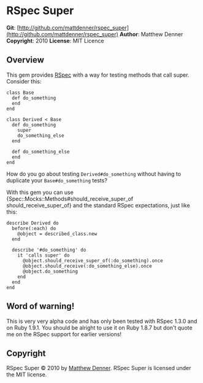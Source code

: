 RSpec Super
===========
**Git**:       [http://github.com/mattdenner/rspec_super](http://github.com/mattdenner/rspec_super)
**Author**:    Matthew Denner
**Copyright**: 2010
**License**:   MIT Licence

Overview
--------
This gem provides [RSpec](http://rspec.info/) with a way for testing methods that call super.  Consider this:

    class Base
      def do_something
      end
    end
    
    class Derived < Base
      def do_something
        super
        do_something_else
      end
    
      def do_something_else
      end
    end

How do you go about testing `Derived#do_something` without having to duplicate your `Base#do_something` tests?

With this gem you can use {Spec::Mocks::Methods#should_receive_super_of should_receive_super_of} and the standard RSpec expectations, just like this:

    describe Derived do
      before(:each) do
        @object = described_class.new
      end
    
      describe '#do_something' do
        it 'calls super' do
          @object.should_receive_super_of(:do_something).once
          @object.should_receive(:do_something_else).once
          @object.do_something
        end
      end
    end

Word of warning!
----------------
This is very very alpha code and has only been tested with RSpec 1.3.0 and on Ruby 1.9.1.  You should be alright to use it on Ruby 1.8.7 but don't quote me on the RSpec support for earlier versions!

Copyright
---------
RSpec Super &copy; 2010 by [Matthew Denner](mailto:matt.denner@gmail.com). RSpec Super is licensed under the MIT license.
